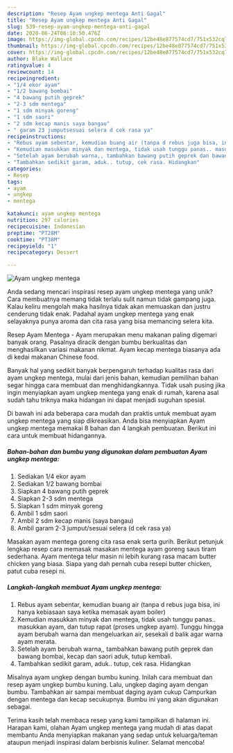 ```yaml
---
description: "Resep Ayam ungkep mentega Anti Gagal"
title: "Resep Ayam ungkep mentega Anti Gagal"
slug: 539-resep-ayam-ungkep-mentega-anti-gagal
date: 2020-06-24T06:10:50.476Z
image: https://img-global.cpcdn.com/recipes/12be48e877574cd7/751x532cq70/ayam-ungkep-mentega-foto-resep-utama.jpg
thumbnail: https://img-global.cpcdn.com/recipes/12be48e877574cd7/751x532cq70/ayam-ungkep-mentega-foto-resep-utama.jpg
cover: https://img-global.cpcdn.com/recipes/12be48e877574cd7/751x532cq70/ayam-ungkep-mentega-foto-resep-utama.jpg
author: Blake Wallace
ratingvalue: 4
reviewcount: 14
recipeingredient:
- "1/4 ekor ayam"
- "1/2 bawang bombai"
- "4 bawang putih geprek"
- "2-3 sdm mentega"
- "1 sdm minyak goreng"
- "1 sdm saori"
- "2 sdm kecap manis saya bangau"
- " garam 23 jumputsesuai selera d cek rasa ya"
recipeinstructions:
- "Rebus ayam sebentar, kemudian buang air (tanpa d rebus juga bisa, ini hanya kebiasaan saya ketika memasak ayam boiler)"
- "Kemudian masukkan minyak dan mentega, tidak usah tunggu panas.. masukkan ayam, dan tutup rapat (proses ungkep ayam). Tunggu hingga ayam berubah warna dan mengeluarkan air, sesekali d balik agar warna ayam merata."
- "Setelah ayam berubah warna,, tambahkan bawang putih geprek dan bawang bombai, kecap dan saori aduk, tutup kembali."
- "Tambahkan sedikit garam, aduk.. tutup, cek rasa. Hidangkan"
categories:
- Resep
tags:
- ayam
- ungkep
- mentega

katakunci: ayam ungkep mentega 
nutrition: 297 calories
recipecuisine: Indonesian
preptime: "PT28M"
cooktime: "PT38M"
recipeyield: "1"
recipecategory: Dessert

---
```



![Ayam ungkep mentega](https://img-global.cpcdn.com/recipes/12be48e877574cd7/751x532cq70/ayam-ungkep-mentega-foto-resep-utama.jpg)

Anda sedang mencari inspirasi resep ayam ungkep mentega yang unik? Cara membuatnya memang tidak terlalu sulit namun tidak gampang juga. Kalau keliru mengolah maka hasilnya tidak akan memuaskan dan justru cenderung tidak enak. Padahal ayam ungkep mentega yang enak selayaknya punya aroma dan cita rasa yang bisa memancing selera kita.

Resep Ayam Mentega - Ayam merupakan menu makanan paling digemari banyak orang. Pasalnya diracik dengan bumbu berkualitas dan menghasilkan variasi makanan nikmat. Ayam kecap mentega biasanya ada di kedai makanan Chinese food.

Banyak hal yang sedikit banyak berpengaruh terhadap kualitas rasa dari ayam ungkep mentega, mulai dari jenis bahan, kemudian pemilihan bahan segar hingga cara membuat dan menghidangkannya. Tidak usah pusing jika ingin menyiapkan ayam ungkep mentega yang enak di rumah, karena asal sudah tahu triknya maka hidangan ini dapat menjadi suguhan spesial.


Di bawah ini ada beberapa cara mudah dan praktis untuk membuat ayam ungkep mentega yang siap dikreasikan. Anda bisa menyiapkan Ayam ungkep mentega memakai 8 bahan dan 4 langkah pembuatan. Berikut ini cara untuk membuat hidangannya.

<!--inarticleads1-->

##### Bahan-bahan dan bumbu yang digunakan dalam pembuatan Ayam ungkep mentega:

1. Sediakan 1/4 ekor ayam
1. Sediakan 1/2 bawang bombai
1. Siapkan 4 bawang putih geprek
1. Siapkan 2-3 sdm mentega
1. Siapkan 1 sdm minyak goreng
1. Ambil 1 sdm saori
1. Ambil 2 sdm kecap manis (saya bangau)
1. Ambil  garam 2-3 jumput/sesuai selera (d cek rasa ya)


Masakan ayam mentega goreng cita rasa enak serta gurih. Berikut petunjuk lengkap resep cara memasak masakan mentega ayam goreng saus tiram sederhana. Ayam mentega telur masin ni lebih kurang rasa macam butter chicken yang biasa. Siapa yang dah pernah cuba resepi butter chicken, patut cuba resepi ni. 

<!--inarticleads2-->

##### Langkah-langkah membuat Ayam ungkep mentega:

1. Rebus ayam sebentar, kemudian buang air (tanpa d rebus juga bisa, ini hanya kebiasaan saya ketika memasak ayam boiler)
1. Kemudian masukkan minyak dan mentega, tidak usah tunggu panas.. masukkan ayam, dan tutup rapat (proses ungkep ayam). Tunggu hingga ayam berubah warna dan mengeluarkan air, sesekali d balik agar warna ayam merata.
1. Setelah ayam berubah warna,, tambahkan bawang putih geprek dan bawang bombai, kecap dan saori aduk, tutup kembali.
1. Tambahkan sedikit garam, aduk.. tutup, cek rasa. Hidangkan


Misalnya ayam ungkep dengan bumbu kuning. Inilah cara membuat dan resep ayam ungkep bumbu kuning. Lalu, ungkep daging ayam dengan bumbu. Tambahkan air sampai membuat daging ayam cukup Campurkan dengan mentega dan kecap secukupnya. Bumbu ini yang akan digunakan sebagai. 

Terima kasih telah membaca resep yang kami tampilkan di halaman ini. Harapan kami, olahan Ayam ungkep mentega yang mudah di atas dapat membantu Anda menyiapkan makanan yang sedap untuk keluarga/teman ataupun menjadi inspirasi dalam berbisnis kuliner. Selamat mencoba!
